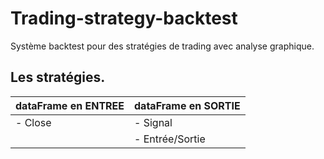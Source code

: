 # Trading-strategy-backtest

Système backtest pour des stratégies de trading avec analyse graphique.


## Les stratégies.


| dataFrame en ENTREE | dataFrame en SORTIE |
| :------------------ | :------------------ |
| - Close             | - Signal            |
|                     | - Entrée/Sortie     |

